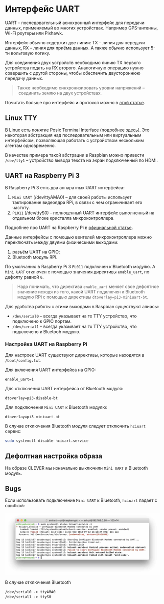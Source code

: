 # Интерфейс UART

UART – последовательный асинхронный интерфейс для передачи данных, применяемый во многих устройствах. Например GPS-антенны, Wi-Fi роутеры или Pixhawk.

Интерфейс обычно содержит две линии: TX – линия для передачи данных, RX – линия для приёма данных. А также обычно использует 5-ти вольтовую логику.

Для соединения двух устройств необходимо линию TX первого устройства подать на RX второго. Аналогичную операцию нужно совершить с другой стороны, чтобы обеспечить двустороннюю передачу данных.

> Также необходимо синхронизировать уровни напряжений – соединить землю на двух устройствах.

Почитать больше про интерфейс и протокол можно в [этой статье](https://habr.com/post/109395/).

## Linux TTY

В Linux есть понятие Posix Terminal Interface (подробнее [здесь](https://ru.wikipedia.org/wiki/TTY-абстракция)). Это некоторая абстракция над последовательным или виртуальным интерфейсом, позволяющая работать с устройством нескольким агентам одновременно.

В качестве примера такой абстрации в Raspbian можно привести `/dev/tty1` – устройство вывода текста на экран подключенный по HDMI.

## UART на Raspberry Pi 3

В Raspberry Pi 3 есть два аппаратных UART интерфейса:

1. `Mini UART` (/dev/ttyAMA0) – для своей работы использует тактирование видеоядра RPi, в связи с чем ограничивает его частоту.
2. `PL011` (/dev/ttyS0) – полноценный UART интерфейс выполненный на отдельном блоке кристалла микроконтроллера.

Подробнее про UART на Raspberry Pi в [официальной статье](https://www.raspberrypi.org/documentation/configuration/uart.md).

Данные интерфейсы с помощью вентелей микроконтроллера можно переключать между двуями физическими выходами:

1. разъём UART на GPIO;
2. Bluetooth модуль RPi.

По умолчанию в Raspberry Pi 3 `PL011` подключен к Bluetooth модулю. А `Mini UART` отключен с помощью значения директивы `enable_uart`, по дефолту равной `0`.

> Надо понимать, что директива `enable_uart` меняет свое дефолтное значение исходя из того, какой UART подключен к Bluetooth модулю RPi с помощью директивы `dtoverlay=pi3-miniuart-bt`.

Для удобства работы с этими выходами в Raspbian существуют алиасы:

* `/dev/serial0` – всегда указывает на то TTY устройство, что подключено к GPIO портам.
* `/dev/serial1` – всегда указывает на то TTY устройство, что подключено к Bluetooh модулю.

### Настройка UART на Raspberry Pi

Для настроек UART существуют директивы, которые находятся в `/boot/config.txt`.

Для включения UART интерфейса на GPIO:

```
enable_uart=1
```

Для отключения UART интерфейса от Bluetooth модуля:

```
dtoverlay=pi3-disable-bt
```

Для подключения `Mini UART` к Bluetooth модулю:

```
dtoverlay=pi3-miniuart-bt
```

В случае отключения Bluetooth модуля следует отключить `hciuart` сервис:

```bash
sudo systemctl disable hciuart.service
```

## Дефолтная настройка образа

На образе CLEVER мы изначально выключили `Mini UART` и Bluetooth модуль.

## Bugs

Если использовать подключение `Mini UART` к Bluetooth, `hciuart` падает с ошибкой:

![hciuart error](assets/hciuart_error.jpg)

В случае отключения Bluetooth

```
/dev/serial0 -> ttyAMA0
/dev/serial1 -> ttyS0
```
